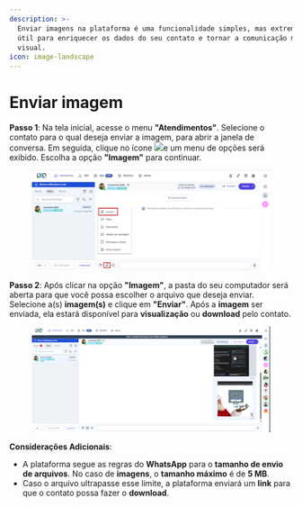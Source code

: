 ```yaml
---
description: >-
  Enviar imagens na plataforma é uma funcionalidade simples, mas extremamente
  útil para enriquecer os dados do seu contato e tornar a comunicação mais
  visual.
icon: image-landscape
---
```


# Enviar imagem

**Passo 1**: Na tela inicial, acesse o menu **"Atendimentos"**. Selecione o contato para o qual deseja enviar a imagem, para abrir a janela de conversa. Em seguida, clique no ícone ![](https://docs.helena.app/~gitbook/image?url=https%3A%2F%2F3176979156-files.gitbook.io%2F%7E%2Ffiles%2Fv0%2Fb%2Fgitbook-x-prod.appspot.com%2Fo%2Fspaces%252F3HTAyLM7hzj1t6Nt4ii2%252Fuploads%252FvicReblcSN7rU9RRGnPp%252Fimage.png%3Falt%3Dmedia%26token%3Dd2d61542-a61d-434d-8f0e-54d43f8f8dc4\&width=300\&dpr=4\&quality=100\&sign=60beedff\&sv=2)e um menu de opções será exibido. Escolha a opção **"Imagem"** para continuar.

<figure><img src="../../../.gitbook/assets/Passo 1 (6).jpg" alt=""><figcaption></figcaption></figure>

**Passo 2**: Após clicar na opção **"Imagem"**, a pasta do seu computador será aberta para que você possa escolher o arquivo que deseja enviar. Selecione a(s) **imagem(s)** e clique em **"Enviar"**. Após a **imagem** ser enviada, ela estará disponível para **visualização** ou **download** pelo contato.

<figure><img src="../../../.gitbook/assets/image (101).png" alt=""><figcaption></figcaption></figure>

**Considerações Adicionais**:

* A plataforma segue as regras do **WhatsApp** para o **tamanho de envio de arquivos**. No caso de **imagens**, o **tamanho máximo** é de **5 MB**.
* Caso o arquivo ultrapasse esse limite, a plataforma enviará um **link** para que o contato possa fazer o **download**.

[\
](https://docs.helena.app/documentacao/atendimento/tipos-de-mensagens/enviar-video)
